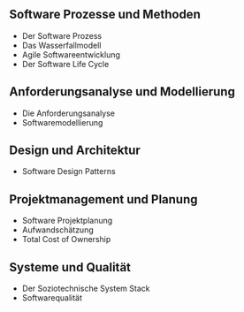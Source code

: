 ## Software Prozesse und Methoden

- Der Software Prozess
- Das Wasserfallmodell
- Agile Softwareentwicklung
- Der Software Life Cycle

## Anforderungsanalyse und Modellierung

- Die Anforderungsanalyse
- Softwaremodellierung

## Design und Architektur

- Software Design Patterns

## Projektmanagement und Planung

- Software Projektplanung
- Aufwandschätzung
- Total Cost of Ownership

## Systeme und Qualität

- Der Soziotechnische System Stack
- Softwarequalität
